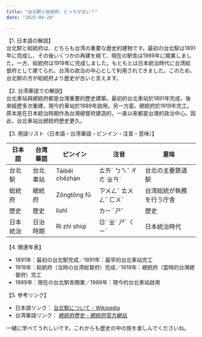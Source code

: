 ```yaml
---
title: "台北駅と総統府、どっちが古い？"
date: "2025-04-20"

---
```


【1. 日本語の解説】  
台北駅と総統府は、どちらも台湾の重要な歴史的建物です。最初の台北駅は1891年に完成し、その後いくつかの再建を経て、現在の駅舎は1989年に開業しました。一方、総統府は1919年に完成しました。もともとは日本統治時代に台湾総督府として建てられ、台湾の政治の中心として利用されてきました。このため、台北駅の方が総統府より歴史が古いと言えます。

【2. 台湾華語での解説】  
台北車站與總統府都是台灣重要的歷史建築。最初的台北車站於1891年完成，後來經歷多次重建，現今的車站於1989年啟用。另一方面，總統府於1919年完工。原本是在日本統治時期作為台灣總督府建造的，一直以來都是台灣的政治中心。因此，台北車站比總統府歷史更久。

【3. 用語リスト（日本語・台湾華語・ピンイン・注音・意味）】  

| 日本語   | 台湾華語   | ピンイン      | 注音    | 意味                      |
|----------|------------|---------------|---------|---------------------------|
| 台北駅   | 台北車站   | Táiběi chēzhàn| ㄊㄞˊ ㄅㄟˇ ㄔㄜ ㄓㄢˋ | 台北の主要鉄道駅          |
| 総統府   | 總統府     | Zǒngtǒng fǔ  | ㄗㄨㄥˇ ㄊㄨㄥˇ ㄈㄨˇ     | 台湾総統が執務を行う庁舎 |
| 歴史    | 歷史       | lìshǐ         | ㄌㄧˋ ㄕˇ               | 歴史                      |
| 日本統治| 日治時期   | Rì zhì shíqí  | ㄖˋ ㄓˋ ㄕˊ ㄑㄧˊ       | 日本統治時代              |

【4. 関連年表】  

- 1891年：最初の台北駅完成／1891年：最早的台北車站完工  
- 1919年：総統府（当時の台湾総督府）完成／1919年：總統府（當時的台灣總督府）完工  
- 1989年：現在の台北駅舎開業／1989年：現今的台北車站啟用  

【5. 参考リンク】  

- 日本語リンク： [台北駅について - Wikipedia](https://ja.wikipedia.org/wiki/台北駅)  
- 台湾華語リンク： [總統府歷史 - 總統府官方網站](https://www.president.gov.tw/Page/106)  

一緒に学べてうれしいです。これからも歴史の中の旅を楽しんでくださいね。
